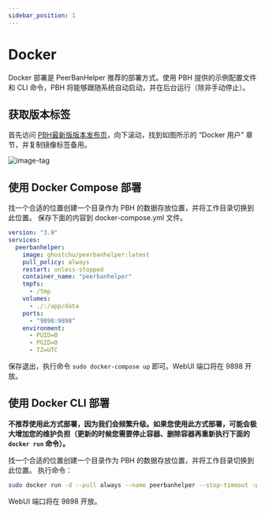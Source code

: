 ```yaml
---
sidebar_position: 1
---
```


# Docker

Docker 部署是 PeerBanHelper 推荐的部署方式。使用 PBH 提供的示例配置文件和 CLI 命令，PBH 将能够跟随系统自动启动，并在后台运行（除非手动停止）。

## 获取版本标签

首先访问 [PBH最新版版本发布页](https://github.com/PBH-BTN/PeerBanHelper/releases/latest)，向下滚动，找到如图所示的 “Docker 用户” 章节，并复制镜像标签备用。

![image-tag](./assets/docker-tag.png)

## 使用 Docker Compose 部署

找一个合适的位置创建一个目录作为 PBH 的数据存放位置，并将工作目录切换到此位置。
保存下面的内容到 docker-compose.yml 文件。

```yaml
version: "3.9"
services:
  peerbanhelper:
    image: ghostchu/peerbanhelper:latest
    pull_policy: always
    restart: unless-stopped
    container_name: "peerbanhelper"
    tmpfs:
      - /tmp
    volumes:
      - ./:/app/data
    ports:
      - "9898:9898"
    environment:
      - PUID=0
      - PGID=0
      - TZ=UTC
```

保存退出，执行命令 `sudo docker-compose up` 即可。WebUI 端口将在 9898 开放。

## 使用 Docker CLI 部署

**不推荐使用此方式部署，因为我们会频繁升级。如果您使用此方式部署，可能会极大增加您的维护负担（更新的时候您需要停止容器、删除容器再重新执行下面的 `docker run` 命令）。**

找一个合适的位置创建一个目录作为 PBH 的数据存放位置，并将工作目录切换到此位置。
执行命令：

```bash
sudo docker run -d --pull always --name peerbanhelper --stop-timeout -p 9898:9898 --tmpfs /tmp -v ${PWD}/:/app/data/ ghostchu/peerbanhelper:latest
```

WebUI 端口将在 9898 开放。
